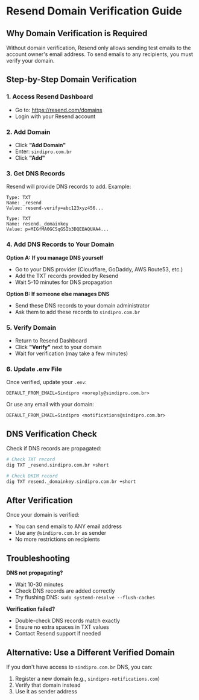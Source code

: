 # Resend Domain Verification Guide

## Why Domain Verification is Required

Without domain verification, Resend only allows sending test emails to the account owner's email address.
To send emails to any recipients, you must verify your domain.

## Step-by-Step Domain Verification

### 1. Access Resend Dashboard
- Go to: https://resend.com/domains
- Login with your Resend account

### 2. Add Domain
- Click **"Add Domain"**
- Enter: `sindipro.com.br`
- Click **"Add"**

### 3. Get DNS Records
Resend will provide DNS records to add. Example:

```
Type: TXT
Name: _resend
Value: resend-verify=abc123xyz456...
```

```
Type: TXT
Name: resend._domainkey
Value: p=MIGfMA0GCSqGSIb3DQEBAQUAA4...
```

### 4. Add DNS Records to Your Domain

**Option A: If you manage DNS yourself**
- Go to your DNS provider (Cloudflare, GoDaddy, AWS Route53, etc.)
- Add the TXT records provided by Resend
- Wait 5-10 minutes for DNS propagation

**Option B: If someone else manages DNS**
- Send these DNS records to your domain administrator
- Ask them to add these records to `sindipro.com.br`

### 5. Verify Domain
- Return to Resend Dashboard
- Click **"Verify"** next to your domain
- Wait for verification (may take a few minutes)

### 6. Update .env File

Once verified, update your `.env`:

```env
DEFAULT_FROM_EMAIL=Sindipro <noreply@sindipro.com.br>
```

Or use any email with your domain:
```env
DEFAULT_FROM_EMAIL=Sindipro <notifications@sindipro.com.br>
```

## DNS Verification Check

Check if DNS records are propagated:

```bash
# Check TXT record
dig TXT _resend.sindipro.com.br +short

# Check DKIM record
dig TXT resend._domainkey.sindipro.com.br +short
```

## After Verification

Once your domain is verified:
- You can send emails to ANY email address
- Use any `@sindipro.com.br` as sender
- No more restrictions on recipients

## Troubleshooting

**DNS not propagating?**
- Wait 10-30 minutes
- Check DNS records are added correctly
- Try flushing DNS: `sudo systemd-resolve --flush-caches`

**Verification failed?**
- Double-check DNS records match exactly
- Ensure no extra spaces in TXT values
- Contact Resend support if needed

## Alternative: Use a Different Verified Domain

If you don't have access to `sindipro.com.br` DNS, you can:
1. Register a new domain (e.g., `sindipro-notifications.com`)
2. Verify that domain instead
3. Use it as sender address
